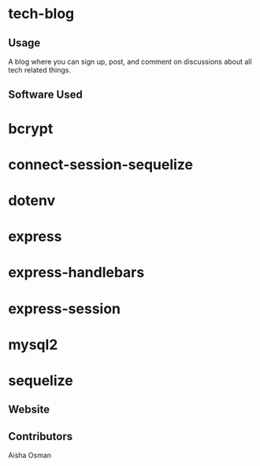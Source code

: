 # tech-blog

## Usage

A blog where you can sign up, post, and comment on discussions about all tech related things.

## Software Used

# bcrypt
# connect-session-sequelize
# dotenv
# express
# express-handlebars
# express-session
# mysql2
# sequelize

## Website

## Contributors

Aisha Osman
